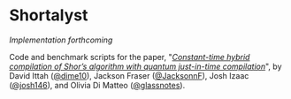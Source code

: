 # Shortalyst

*Implementation forthcoming*

Code and benchmark scripts for the paper,
"[*Constant-time hybrid compilation of Shor’s algorithm with quantum just-in-time
compilation*](https://arxiv.org/abs/2504.12449)", by David Ittah ([@dime10](https://github.com/dime10)), Jackson
Fraser ([@JacksonnF](https://github.com/JacksonnF)), Josh Izaac
([@josh146](https://github.com/josh146)), and Olivia Di Matteo
([@glassnotes](https://github.com/glassnotes)).

